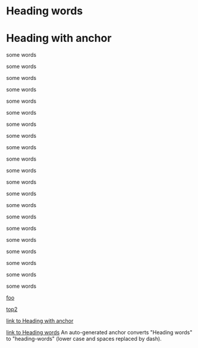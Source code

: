 # Heading words

[foo]: <http://www.cnn.com> "CNN"

<a id="top2">

# <a id="top3"> Heading with anchor

some words

some words

some words

some words

some words

some words

some words

some words

some words

some words

some words

some words

some words

some words

some words

some words

some words

some words

some words

some words

some words

[foo]

[top2](#top2)

[link to Heading with anchor](#top3)

[link to Heading words](#heading-words) An auto-generated anchor converts "Heading words" to "heading-words" (lower case and spaces replaced by dash).
